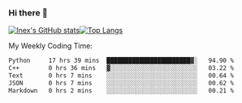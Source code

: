 ### Hi there 👋
[![lnex's GitHub stats](https://github-readme-stats.vercel.app/api?username=lnexenl&count_private=true&show_icons=true)](https://github.com/anuraghazra/github-readme-stats)[![Top Langs](https://github-readme-stats.vercel.app/api/top-langs/?username=lnexenl&layout=compact&langs_count=8&exclude_repo=32-bit-MIPS-CPU)](https://github.com/anuraghazra/github-readme-stats)

My Weekly Coding Time:
<!--START_SECTION:waka-->

```txt
Python     17 hrs 39 mins  ███████████████████████▓░   94.90 %
C++        0 hrs 36 mins   ▓░░░░░░░░░░░░░░░░░░░░░░░░   03.22 %
Text       0 hrs 7 mins    ░░░░░░░░░░░░░░░░░░░░░░░░░   00.64 %
JSON       0 hrs 7 mins    ░░░░░░░░░░░░░░░░░░░░░░░░░   00.62 %
Markdown   0 hrs 2 mins    ░░░░░░░░░░░░░░░░░░░░░░░░░   00.21 %
```

<!--END_SECTION:waka-->
